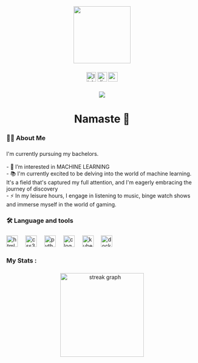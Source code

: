 <div align="center">
  <img height="150" src="https://camo.githubusercontent.com/62da68eb62b1e5f175f7d1f0191dd89a653d7908feb22d37d4a0ab07365d6791/68747470733a2f2f6d656469612e67697068792e636f6d2f6d656469612f4d3967624264396e6244724f5475314d71782f67697068792e676966"  />
</div>

###

<div align="center">
  <img src="https://img.shields.io/static/v1?message=LinkedIn&logo=linkedin&label=&color=0077B5&logoColor=white&labelColor=&style=for-the-badge" height="25" alt="linkedin logo"  />
<img src="https://img.shields.io/static/v1?message=hithere_23&logo=discord&label=&color=7289DA&logoColor=white&labelColor=&style=for-the-badge" height="25" alt="discord logo"  />
<img src="https://img.shields.io/static/v1?message=arpantiwari11110&logo=gmail&label=&color=D14836&logoColor=white&labelColor=&style=for-the-badge" href="www.gmail.com" height="25" alt="gmail logo"  />
</div>

###

<div align="center">
  <img src="https://visitor-badge.laobi.icu/badge?page_id=arpan-000.arpan-000&"  />
</div>

###

<h1 align="center">Namaste 🙏 </h1>

###

<h3 align="left">👩‍💻  About Me</h3>

###

<p align="left">I'm  currently  pursuing my bachelors. <br><br>- 🔭 I’m interested  in MACHINE LEARNING<br>- 📚 I'm currently excited to be delving into the world of machine learning. It's a field that's captured my full attention, and I'm eagerly embracing the journey of discovery<br>- ⚡ In my leisure hours, I engage in listening to music, binge watch shows and immerse myself in the world of gaming.</p>

###

<h3 align="left">🛠 Language and tools</h3>

###

<div align="left">
   <img src="https://cdn.jsdelivr.net/gh/devicons/devicon/icons/html5/html5-original.svg" height="30" alt="html5 logo"  />
  <img width="12" />
  <img src="https://cdn.jsdelivr.net/gh/devicons/devicon/icons/css3/css3-original.svg" height="30" alt="css3 logo"  />
  <img width="12" />
  <img src="https://cdn.jsdelivr.net/gh/devicons/devicon/icons/python/python-original.svg" height="30" alt="python logo"  />
  <img width="12" />
  <img src="https://cdn.jsdelivr.net/gh/devicons/devicon/icons/c/c-original.svg" height="30" alt="c logo"  /> 
  <img width="12" />
  <img src="https://cdn.jsdelivr.net/gh/devicons/devicon/icons/kubernetes/kubernetes-plain.svg" height="30" alt="kubernetes logo"  />
  <img width="12" />
  <img src="https://cdn.jsdelivr.net/gh/devicons/devicon/icons/docker/docker-plain-wordmark.svg" height="30" alt="docker logo"  />
</div>

###

<h3 align="left">   My Stats :</h3>

###

<div align="center">
  <img src="https://streak-stats.demolab.com?user=arpan-000&locale=en&mode=daily&theme=dark&hide_border=false&border_radius=5&order=3" height="220" alt="streak graph"  />
</div>

###
